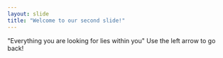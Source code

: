 ```yaml
---
layout: slide
title: "Welcome to our second slide!"
---
```

"Everything you are looking for lies within you"
Use the left arrow to go back!
